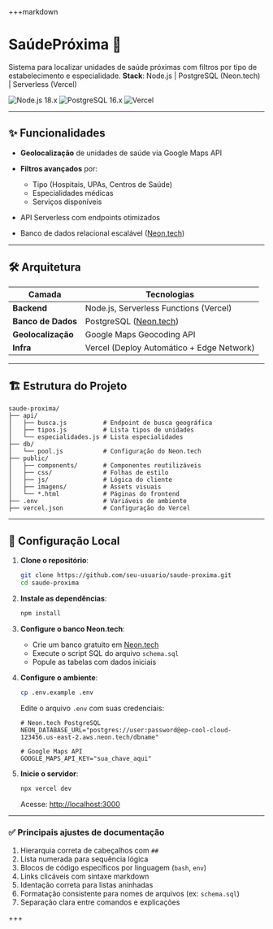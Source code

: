 +++markdown

# SaúdePróxima 🏥

Sistema para localizar unidades de saúde próximas com filtros por tipo de estabelecimento e especialidade.
**Stack**: Node.js | PostgreSQL (Neon.tech) | Serverless (Vercel)

![Node.js 18.x](https://img.shields.io/badge/Node.js-18.x-green)
![PostgreSQL 16.x](https://img.shields.io/badge/PostgreSQL-16.x-blue)
![Vercel](https://img.shields.io/badge/Deploy-Vercel-black)

---

## ✨ Funcionalidades

* **Geolocalização** de unidades de saúde via Google Maps API
* **Filtros avançados** por:

  * Tipo (Hospitais, UPAs, Centros de Saúde)
  * Especialidades médicas
  * Serviços disponíveis
* API Serverless com endpoints otimizados
* Banco de dados relacional escalável ([Neon.tech](https://neon.tech))

---

## 🛠️ Arquitetura

| Camada             | Tecnologias                                 |
| ------------------ | ------------------------------------------- |
| **Backend**        | Node.js, Serverless Functions (Vercel)      |
| **Banco de Dados** | PostgreSQL ([Neon.tech](https://neon.tech)) |
| **Geolocalização** | Google Maps Geocoding API                   |
| **Infra**          | Vercel (Deploy Automático + Edge Network)   |

---

## 🏗️ Estrutura do Projeto

```plaintext
saude-proxima/
├── api/
│   ├── busca.js          # Endpoint de busca geográfica
│   ├── tipos.js          # Lista tipos de unidades
│   └── especialidades.js # Lista especialidades
├── db/
│   └── pool.js           # Configuração do Neon.tech
├── public/
│   ├── components/       # Componentes reutilizáveis
│   ├── css/              # Folhas de estilo
│   ├── js/               # Lógica do cliente
│   ├── imagens/          # Assets visuais
│   └── *.html            # Páginas do frontend
├── .env                  # Variáveis de ambiente
├── vercel.json           # Configuração do Vercel
```

---

## 🚀 Configuração Local

1. **Clone o repositório**:

   ```bash
   git clone https://github.com/seu-usuario/saude-proxima.git
   cd saude-proxima
   ```

2. **Instale as dependências**:

   ```bash
   npm install
   ```

3. **Configure o banco Neon.tech**:

   * Crie um banco gratuito em [Neon.tech](https://neon.tech)
   * Execute o script SQL do arquivo `schema.sql`
   * Popule as tabelas com dados iniciais

4. **Configure o ambiente**:

   ```bash
   cp .env.example .env
   ```

   Edite o arquivo `.env` com suas credenciais:

   ```env
   # Neon.tech PostgreSQL
   NEON_DATABASE_URL="postgres://user:password@ep-cool-cloud-123456.us-east-2.aws.neon.tech/dbname"

   # Google Maps API
   GOOGLE_MAPS_API_KEY="sua_chave_aqui"
   ```

5. **Inicie o servidor**:

   ```bash
   npx vercel dev
   ```

   Acesse: [http://localhost:3000](http://localhost:3000)

---

### ✅ Principais ajustes de documentação

1. Hierarquia correta de cabeçalhos com `##`
2. Lista numerada para sequência lógica
3. Blocos de código específicos por linguagem (`bash`, `env`)
4. Links clicáveis com sintaxe markdown
5. Identação correta para listas aninhadas
6. Formatação consistente para nomes de arquivos (ex: `schema.sql`)
7. Separação clara entre comandos e explicações

+++
